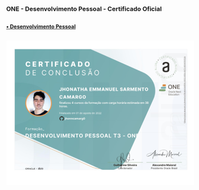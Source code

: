 ### ONE - Desenvolvimento Pessoal - Certificado Oficial

##

#### <a href="https://cursos.alura.com.br/user/jhonncamarg0/degree-produtividade-turma3-one-407773/certificate" target="_blank"> • Desenvolvimento Pessoal </a>

##

![NPM](https://github.com/jhonncamarg0/oracle-next-education/blob/main/certificados/desenvolvimento-pessoal/desenvolvimento-pessoal.jpg)
